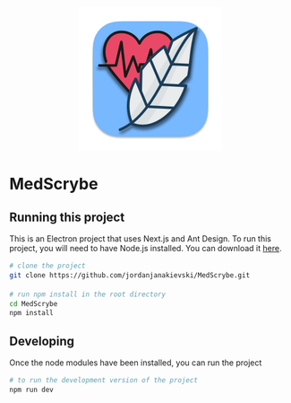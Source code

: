 <p align="center"><img src="resources/icons/icon_256x256.png"></p>

# MedScrybe

## Running this project

This is an Electron project that uses Next.js and Ant Design. To run this project, you will need to have Node.js installed. You can download it [here](https://nodejs.org/en/download/).

```bash
# clone the project
git clone https://github.com/jordanjanakievski/MedScrybe.git

# run npm install in the root directory
cd MedScrybe
npm install
```

## Developing

Once the node modules have been installed, you can run the project

```bash
# to run the development version of the project
npm run dev
```
